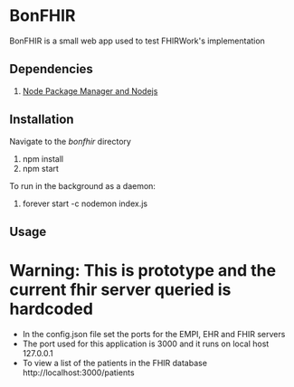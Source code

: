 # BonFHIR

BonFHIR is a small web app used to test FHIRWork's implementation

## Dependencies
1. [Node Package Manager and Nodejs](https://www.npmjs.com/get-npm)

## Installation
Navigate to the _bonfhir_ directory
1. npm install
2. npm start

To run in the background as a daemon:
1. forever start -c nodemon index.js

## Usage

# Warning: This is prototype and the current fhir server queried is hardcoded

- In the config.json file set the ports for the EMPI, EHR and FHIR servers
- The port used for this application is 3000 and it runs on local host 127.0.0.1
- To view a list of the patients in the FHIR database http://localhost:3000/patients
